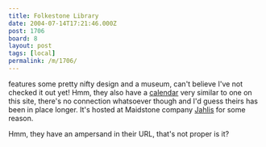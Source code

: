```yaml
---
title: Folkestone Library
date: 2004-07-14T17:21:46.000Z
post: 1706
board: 8
layout: post
tags: [local]
permalink: /m/1706/
---
```

features some pretty nifty design and a museum, can't believe I've not checked it out yet! Hmm, they also have a <a href="http://www.jahlis.net/cgi-jahlis/alcalendar/calendar.pl">calendar</a> very similar to one on this site, there's no connection whatsoever though and I'd guess theirs has been in place longer. It's hosted at Maidstone company <a href="http://www.jahlis.net/">Jahlis</a> for some reason.

Hmm, they have an ampersand in their URL, that's not proper is it?
